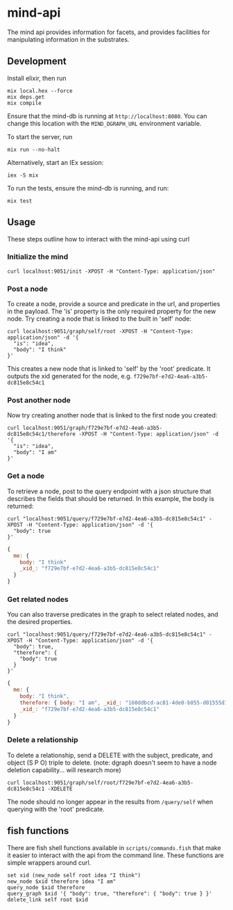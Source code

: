 # mind-api
The mind api provides information for facets, and provides facilities for manipulating information in the substrates.

## Development

Install elixir, then run
```
mix local.hex --force
mix deps.get
mix compile
```

Ensure that the mind-db is running at ```http://localhost:8080```. 
You can change this location with the ```MIND_DGRAPH_URL``` environment variable.

To start the server, run
```
mix run --no-halt
```

Alternatively, start an IEx session:
```
iex -S mix
```

To run the tests, ensure the mind-db is running, and run:
```
mix test
```

## Usage

These steps outline how to interact with the mind-api using curl

### Initialize the mind
```
curl localhost:9051/init -XPOST -H "Content-Type: application/json"
```

### Post a node

To create a node, provide a source and predicate in the url, and properties in the payload. 
The 'is' property is the only required property for the new node. Try creating a node
that is linked to the built in 'self' node:

```
curl localhost:9051/graph/self/root -XPOST -H "Content-Type: application/json" -d '{ 
  "is": "idea", 
  "body": "I think" 
}'
```
This creates a new node that is linked to 'self' by the 'root' predicate. 
It outputs the xid generated for the node, e.g. ```f729e7bf-e7d2-4ea6-a3b5-dc815e8c54c1```

### Post another node

Now try creating another node that is linked to the first node you created:

```
curl localhost:9051/graph/f729e7bf-e7d2-4ea6-a3b5-dc815e8c54c1/therefore -XPOST -H "Content-Type: application/json" -d '{
  "is": "idea",
  "body": "I am" 
}'
```


### Get a node

To retrieve a node, post to the query endpoint with a json structure that describes the fields that should be returned.
In this example, the body is returned:
```
curl "localhost:9051/query/f729e7bf-e7d2-4ea6-a3b5-dc815e8c54c1" -XPOST -H "Content-Type: application/json" -d '{
  "body": true
}'
```
```javascript
{
  me: {
    body: "I think"
    _xid_: "f729e7bf-e7d2-4ea6-a3b5-dc815e8c54c1"
  }
}
```


### Get related nodes

You can also traverse predicates in the graph to select related nodes, and the desired properties.

```
curl "localhost:9051/query/f729e7bf-e7d2-4ea6-a3b5-dc815e8c54c1" -XPOST -H "Content-Type: application/json" -d '{
  "body": true,
  "therefore": {
    "body": true
  }
}'
```
```javascript
{
  me: {
    body: "I think",
    therefore: { body: "I am", _xid_: "160ddbcd-ac81-4de0-b055-d01555d1a59c" },
    _xid_: "f729e7bf-e7d2-4ea6-a3b5-dc815e8c54c1"
  }
}
```

### Delete a relationship

To delete a relationship, send a DELETE with the subject, predicate, and object (S P O) triple to delete. 
(note: dgraph doesn't seem to have a node deletion capability... will research more)

```
curl localhost:9051/graph/self/root/f729e7bf-e7d2-4ea6-a3b5-dc815e8c54c1 -XDELETE
```

The node should no longer appear in the results from ```/query/self``` when querying with the 'root' predicate.


## fish functions

There are fish shell functions available in ```scripts/commands.fish``` that make
it easier to interact with the api from the command line. These functions are simple wrappers around curl.

```fish
set xid (new_node self root idea "I think")
new_node $xid therefore idea "I am"
query_node $xid therefore
query_graph $xid '{ "body": true, "therefore": { "body": true } }'
delete_link self root $xid
```